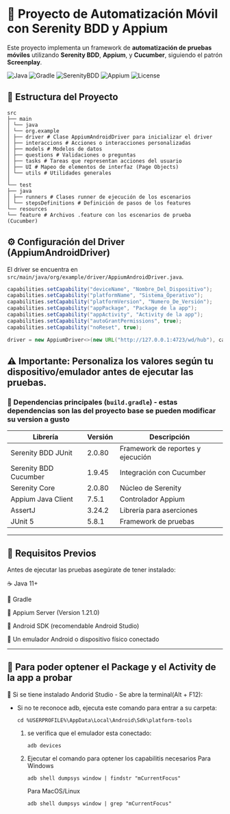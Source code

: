 # 🧪 Proyecto de Automatización Móvil con Serenity BDD y Appium

Este proyecto implementa un framework de **automatización de pruebas móviles** utilizando **Serenity BDD**, **Appium**, y **Cucumber**, siguiendo el patrón **Screenplay**.

![Java](https://img.shields.io/badge/Java-11%2B-red?logo=java)
![Gradle](https://img.shields.io/badge/Gradle-Build-brightgreen?logo=gradle)
![SerenityBDD](https://img.shields.io/badge/Serenity-BDD-blue?logo=serenity)
![Appium](https://img.shields.io/badge/Appium-Mobile%20Testing-purple?logo=appium)
![License](https://img.shields.io/badge/License-MIT-yellow)

## 📁 Estructura del Proyecto

    src
    ├── main
    │ └── java
    │ └── org.example
    │ ├── driver # Clase AppiumAndroidDriver para inicializar el driver
    │ ├── interaccions # Acciones o interacciones personalizadas
    │ ├── models # Modelos de datos
    │ ├── questions # Validaciones o preguntas
    │ ├── tasks # Tareas que representan acciones del usuario
    │ ├── UI # Mapeo de elementos de interfaz (Page Objects)
    │ └── utils # Utilidades generales
    │
    └── test
    ├── java
    │ ├── runners # Clases runner de ejecución de los escenarios
    │ └── stepsDefinitions # Definición de pasos de los features
    └── resources
    └── feature # Archivos .feature con los escenarios de prueba (Cucumber)


## ⚙️ Configuración del Driver (AppiumAndroidDriver)

El driver se encuentra en `src/main/java/org/example/driver/AppiumAndroidDriver.java`.

```java
capabilities.setCapability("deviceName", "Nombre_Del_Dispositivo");
capabilities.setCapability("platformName", "Sistema_Operativo");
capabilities.setCapability("platformVersion", "Numero_De_Versión");
capabilities.setCapability("appPackage", "Package de la app");
capabilities.setCapability("appActivity", "Activity de la app");
capabilities.setCapability("autoGrantPermissions", true);
capabilities.setCapability("noReset", true);

driver = new AppiumDriver<>(new URL("http://127.0.0.1:4723/wd/hub"), capabilities);

```
⚠️ Importante: Personaliza los valores según tu dispositivo/emulador antes de ejecutar las pruebas.
---
### 🧩 Dependencias principales (`build.gradle`) - estas dependencias son las del proyecto base se pueden modificar su version a gusto
| Librería               | Versión   | Descripción                         |
|------------------------|-----------|-------------------------------------|
| Serenity BDD JUnit     | 2.0.80   | Framework de reportes y ejecución    |
| Serenity BDD Cucumber  | 1.9.45   | Integración con Cucumber             |
| Serenity Core          | 2.0.80   | Núcleo de Serenity                   |
| Appium Java Client     | 7.5.1    | Controlador Appium                   |
| AssertJ                | 3.24.2   | Librería para aserciones             |
| JUnit 5                | 5.8.1    | Framework de pruebas                 |


---
## 🧰 Requisitos Previos

Antes de ejecutar las pruebas asegúrate de tener instalado:

☕ Java 11+

🧱 Gradle

🤖 Appium Server (Version 1.21.0)

📱 Android SDK (recomendable Android Studio)

🔌 Un emulador Android o dispositivo físico conectado

---

## 🚀 Para poder optener el Package y el Activity de la app a probar
📱 Si se tiene instalado Andorid Studio - Se abre la terminal(Alt + F12):

- Si no te reconoce adb, ejecuta este comando para entrar a su carpeta:
  ```
  cd %USERPROFILE%\AppData\Local\Android\Sdk\platform-tools
  ```
  1. se verifica que el emulador esta conectado:
     ```
     adb devices     
  2. Ejecutar el comando para optener los capabilitis necesarios
     Para Windows
      ```
      adb shell dumpsys window | findstr "mCurrentFocus"
      ```
      Para MacOS/Linux
      ```
      adb shell dumpsys window | grep "mCurrentFocus" 
